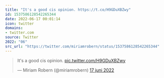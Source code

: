```yaml
---
title: "It's a good cis opinion. https://t.co/H9GDuXBZwy"
id: 1537586128542265344
date: 2022-06-17 00:01:14
icon: twitter
domains:
- twitter.com
source: Twitter
2022: "06"
src_url: "https://twitter.com/miriamrobern/status/1537586128542265344"
---
```

<blockquote class="twitter-tweet" data-lang="nl" data-dnt="true"><p lang="en" dir="ltr">It&#39;s a good cis opinion. <a href="https://t.co/H9GDuXBZwy">pic.twitter.com/H9GDuXBZwy</a></p>&mdash; Miriam Robern (@miriamrobern) <a href="https://twitter.com/miriamrobern/status/1537586128542265344?ref_src=twsrc%5Etfw">17 juni 2022</a></blockquote>
<script async src="https://platform.twitter.com/widgets.js" charset="utf-8"></script>

